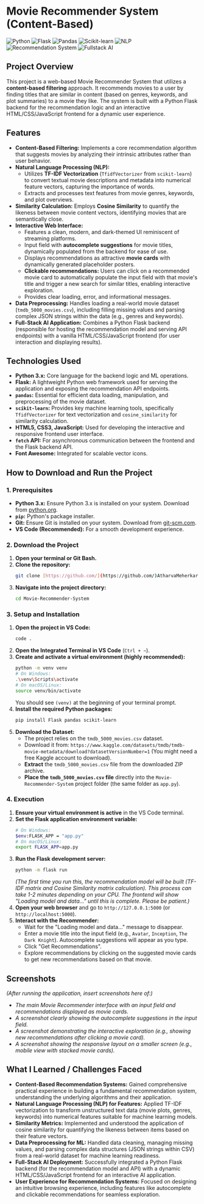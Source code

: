 # Movie Recommender System (Content-Based)

![Python](https://img.shields.io/badge/Python-3776AB?style=for-the-badge&logo=python&logoColor=white)
![Flask](https://img.shields.io/badge/Flask-000000?style=for-the-badge&logo=flask&logoColor=white)
![Pandas](https://img.shields.io/badge/Pandas-150458?style=for-the-badge&logo=pandas&logoColor=white)
![Scikit-learn](https://img.shields.io/badge/scikit--learn-F7931E?style=for-the-badge&logo=scikit-learn&logoColor=white)
![NLP](https://img.shields.io/badge/AI-NLP-blue?style=for-the-badge)
![Recommendation System](https://img.shields.io/badge/AI-Recommendation-red?style=for-the-badge)
![Fullstack AI](https://img.shields.io/badge/AI_Application-Fullstack-blueviolet?style=for-the-badge)

## Project Overview

This project is a web-based Movie Recommender System that utilizes a **content-based filtering** approach. It recommends movies to a user by finding titles that are similar in content (based on genres, keywords, and plot summaries) to a movie they like. The system is built with a Python Flask backend for the recommendation logic and an interactive HTML/CSS/JavaScript frontend for a dynamic user experience.

## Features

* **Content-Based Filtering:** Implements a core recommendation algorithm that suggests movies by analyzing their intrinsic attributes rather than user behavior.
* **Natural Language Processing (NLP):**
    * Utilizes **TF-IDF Vectorization** (`TfidfVectorizer` from `scikit-learn`) to convert textual movie descriptions and metadata into numerical feature vectors, capturing the importance of words.
    * Extracts and processes text features from movie genres, keywords, and plot overviews.
* **Similarity Calculation:** Employs **Cosine Similarity** to quantify the likeness between movie content vectors, identifying movies that are semantically close.
* **Interactive Web Interface:**
    * Features a clean, modern, and dark-themed UI reminiscent of streaming platforms.
    * Input field with **autocomplete suggestions** for movie titles, dynamically populated from the backend for ease of use.
    * Displays recommendations as attractive **movie cards** with dynamically generated placeholder posters.
    * **Clickable recommendations:** Users can click on a recommended movie card to automatically populate the input field with that movie's title and trigger a new search for similar titles, enabling interactive exploration.
    * Provides clear loading, error, and informational messages.
* **Data Preprocessing:** Handles loading a real-world movie dataset (`tmdb_5000_movies.csv`), including filling missing values and parsing complex JSON strings within the data (e.g., genres and keywords).
* **Full-Stack AI Application:** Combines a Python Flask backend (responsible for hosting the recommendation model and serving API endpoints) with a vanilla HTML/CSS/JavaScript frontend (for user interaction and displaying results).

## Technologies Used

* **Python 3.x:** Core language for the backend logic and ML operations.
* **Flask:** A lightweight Python web framework used for serving the application and exposing the recommendation API endpoints.
* **`pandas`:** Essential for efficient data loading, manipulation, and preprocessing of the movie dataset.
* **`scikit-learn`:** Provides key machine learning tools, specifically `TfidfVectorizer` for text vectorization and `cosine_similarity` for similarity calculation.
* **HTML5, CSS3, JavaScript:** Used for developing the interactive and responsive frontend user interface.
* **`fetch` API:** For asynchronous communication between the frontend and the Flask backend API.
* **Font Awesome:** Integrated for scalable vector icons.

## How to Download and Run the Project

### 1. Prerequisites

* **Python 3.x:** Ensure Python 3.x is installed on your system. Download from [python.org](https://www.python.org/downloads/).
* **`pip`:** Python's package installer.
* **Git:** Ensure Git is installed on your system. Download from [git-scm.com](https://git-scm.com/downloads/).
* **VS Code (Recommended):** For a smooth development experience.

### 2. Download the Project

1.  **Open your terminal or Git Bash.**
2.  **Clone the repository:**
    ```bash
    git clone [https://github.com/](https://github.com/)AtharvaMeherkar/Movie-Recommender-System.git
    ```
3.  **Navigate into the project directory:**
    ```bash
    cd Movie-Recommender-System
    ```

### 3. Setup and Installation

1.  **Open the project in VS Code:**
    ```bash
    code .
    ```
2.  **Open the Integrated Terminal in VS Code** (`Ctrl + ~`).
3.  **Create and activate a virtual environment (highly recommended):**
    ```bash
    python -m venv venv
    # On Windows:
    .\venv\Scripts\activate
    # On macOS/Linux:
    source venv/bin/activate
    ```
    You should see `(venv)` at the beginning of your terminal prompt.
4.  **Install the required Python packages:**
    ```bash
    pip install Flask pandas scikit-learn
    ```
5.  **Download the Dataset:**
    * The project relies on the `tmdb_5000_movies.csv` dataset.
    * Download it from: `https://www.kaggle.com/datasets/tmdb/tmdb-movie-metadata/download?datasetVersionNumber=1` (You might need a free Kaggle account to download).
    * **Extract** the `tmdb_5000_movies.csv` file from the downloaded ZIP archive.
    * **Place the `tmdb_5000_movies.csv` file** directly into the `Movie-Recommender-System` project folder (the same folder as `app.py`).

### 4. Execution

1.  **Ensure your virtual environment is active** in the VS Code terminal.
2.  **Set the Flask application environment variable:**
    ```bash
    # On Windows:
    $env:FLASK_APP = "app.py"
    # On macOS/Linux:
    export FLASK_APP=app.py
    ```
3.  **Run the Flask development server:**
    ```bash
    python -m flask run
    ```
    *(The first time you run this, the recommendation model will be built (TF-IDF matrix and Cosine Similarity matrix calculation). This process can take 1-2 minutes depending on your CPU. The frontend will show "Loading model and data..." until this is complete. Please be patient.)*
4.  **Open your web browser** and go to `http://127.0.0.1:5000` (or `http://localhost:5000`).
5.  **Interact with the Recommender:**
    * Wait for the "Loading model and data..." message to disappear.
    * Enter a movie title into the input field (e.g., `Avatar`, `Inception`, `The Dark Knight`). Autocomplete suggestions will appear as you type.
    * Click "Get Recommendations".
    * Explore recommendations by clicking on the suggested movie cards to get new recommendations based on that movie.

## Screenshots

*(After running the application, insert screenshots here of:)*
* *The main Movie Recommender interface with an input field and recommendations displayed as movie cards.*
* *A screenshot clearly showing the autocomplete suggestions in the input field.*
* *A screenshot demonstrating the interactive exploration (e.g., showing new recommendations after clicking a movie card).*
* *A screenshot showing the responsive layout on a smaller screen (e.g., mobile view with stacked movie cards).*

## What I Learned / Challenges Faced

* **Content-Based Recommendation Systems:** Gained comprehensive practical experience in building a fundamental recommendation system, understanding the underlying algorithms and their application.
* **Natural Language Processing (NLP) for Features:** Applied TF-IDF vectorization to transform unstructured text data (movie plots, genres, keywords) into numerical features suitable for machine learning models.
* **Similarity Metrics:** Implemented and understood the application of cosine similarity for quantifying the likeness between items based on their feature vectors.
* **Data Preprocessing for ML:** Handled data cleaning, managing missing values, and parsing complex data structures (JSON strings within CSV) from a real-world dataset for machine learning readiness.
* **Full-Stack AI Deployment:** Successfully integrated a Python Flask backend (for the recommendation model and API) with a dynamic HTML/CSS/JavaScript frontend for an interactive AI application.
* **User Experience for Recommendation Systems:** Focused on designing an intuitive browsing experience, including features like autocomplete and clickable recommendations for seamless exploration.
